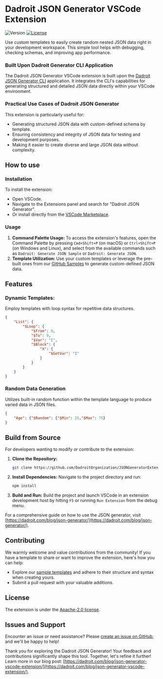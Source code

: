 # Dadroit JSON Generator VSCode Extension
![Version](https://img.shields.io/badge/version-1.1.6-brightgreen) [![License](https://img.shields.io/badge/license-Apache%202.0-blue.svg)](https://github.com/DadroitOrganization/JSONGeneratorExtension/blob/main/LICENSE)

Use custom templates to easily create random nested JSON data right in your development workspace. This simple tool helps with debugging, checking schemas, and improving app performance.

### **Built Upon Dadroit Generator CLI Application**

The Dadroit JSON Generator VSCode extension is built upon the [Dadroit JSON Generator CLI](https://github.com/DadroitOrganization/Generator/tree/main) application. It integrates the CLI's capabilities for generating structured and detailed JSON data directly within your VSCode environment. 

### Practical Use Cases of Dadroit JSON Generator

This extension is particularly useful for:

- Generating structured JSON data with custom-defined schema by template.
- Ensuring consistency and integrity of JSON data for testing and development purposes.
- Making it easier to create diverse and large JSON data without complexity.

## How to use

### **Installation**

To install the extension:

- Open VSCode.
- Navigate to the Extensions panel and search for "Dadroit JSON Generator".
- Or install directly from the [VSCode Marketplace](https://marketplace.visualstudio.com/items?itemName=Dadroit.dadroit-json-generator).

### **Usage**

1. **Command Palette Usage:**
    To access the extension's features, open the Command Palette by pressing `Cmd+Shift+P` (on macOS) or `Ctrl+Shift+P` (on Windows and Linux), and select from the available commands such as `Dadroit: Generate JSON Sample` or `Dadroit: Generate JSON`.
2. **Template Utilization:**
    Use your custom templates or leverage the pre-built ones from our [GitHub Samples](https://github.com/DadroitOrganization/Generator/tree/main/Samples) to generate custom-defined JSON data.

## **Features**

### **Dynamic Templates:**

Employ templates with loop syntax for repetitive data structures.

```json
{
	"List": {
		"$Loop": {
			"$From": 0,
			"$To": 9,
			"$Var": "I",
			"$Block": {
				"X": {
					"$GetVar": "I"
				}
			}
		}
	}
}
```

### **Random Data Generation**

Utilizes built-in random function within the template language to produce varied data in JSON files.

```json
{
    "Age": {"$Random": {"$Min": 25,"$Max": 75}
}
```

## **Build from Source**

For developers wanting to modify or contribute to the extension:

1. **Clone the Repository:**
   
    ```bash
    git clone https://github.com/DadroitOrganization/JSONGeneratorExtension.git
    ```
    
2. **Install Dependencies:** Navigate to the project directory and run:
   
    ```bash
    npm install
    ```
    
3. **Build and Run:** Build the project and launch VSCode in an extension development host by hitting `F5` or running `Run Extension` from the debug menu.

For a comprehensive guide on how to use the JSON generator, visit [https://dadroit.com/blog/json-generator/](https://dadroit.com/blog/json-generator/).

## Contributing

We warmly welcome and value contributions from the community! If you have a template to share or want to improve the extension, here's how you can help:

- Explore our [sample templates](https://github.com/DadroitOrganization/Generator/tree/main/Samples) and adhere to their structure and syntax when creating yours.
- Submit a pull request with your valuable additions.

## License

The extension is under the [Apache-2.0 license](https://github.com/DadroitOrganization/JSONGeneratorExtension/blob/main/LICENSE).

## Issues and Support

Encounter an issue or need assistance? Please [create an issue on GitHub](https://github.com/DadroitOrganization/JSONGeneratorExtension/issues), and we'll be happy to help!

Thank you for exploring the Dadroit JSON Generator! Your feedback and contributions significantly shape this tool. Together, let's refine it further! Learn more in our blog post: [https://dadroit.com/blog/json-generator-vscode-extension/](https://dadroit.com/blog/json-generator-vscode-extension/).

